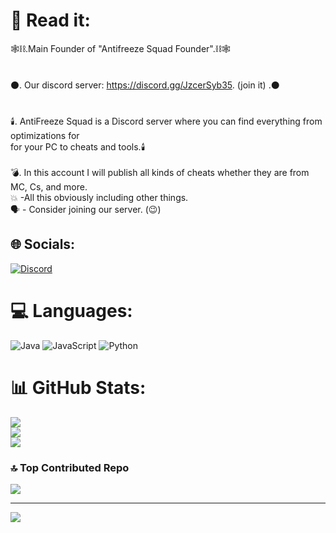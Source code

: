 # 👤 Read it:
   🕸️⛓️.Main Founder of  "Antifreeze Squad Founder".⛓️🕸️<br><br>                               
   ⚫. Our discord server:  https://discord.gg/JzcerSyb35. (join it) .⚫<br><br>      
   🕯️. AntiFreeze Squad is a Discord server where you can find everything from optimizations for <br>for your PC to cheats and tools.🕯️<br><br>
   💣. In this account I will publish all kinds of cheats whether they are from MC, Cs, and more. <br>💥 -All this obviously including other things.<br> 
   🗣️ - Consider joining our server. (😉)


## 🌐 Socials:
[![Discord](https://img.shields.io/badge/Discord-%237289DA.svg?logo=discord&logoColor=white)](https://discord.gg/https://discord.gg/JzcerSyb35) 

# 💻 Languages:
![Java](https://img.shields.io/badge/java-%23ED8B00.svg?style=plastic&logo=openjdk&logoColor=white) ![JavaScript](https://img.shields.io/badge/javascript-%23323330.svg?style=plastic&logo=javascript&logoColor=%23F7DF1E) ![Python](https://img.shields.io/badge/python-3670A0?style=plastic&logo=python&logoColor=ffdd54)
# 📊 GitHub Stats:
![](https://github-readme-stats.vercel.app/api?username=Rtrokil&theme=dark&hide_border=false&include_all_commits=false&count_private=false)<br/>
![](https://github-readme-streak-stats.herokuapp.com/?user=Rtrokil&theme=dark&hide_border=false)<br/>
![](https://github-readme-stats.vercel.app/api/top-langs/?username=Rtrokil&theme=dark&hide_border=false&include_all_commits=false&count_private=false&layout=compact)

### 🔝 Top Contributed Repo
![](https://github-contributor-stats.vercel.app/api?username=Rtrokil&limit=5&theme=dark&combine_all_yearly_contributions=true)

---
[![](https://visitcount.itsvg.in/api?id=Rtrokil&icon=5&color=12)](https://visitcount.itsvg.in)
